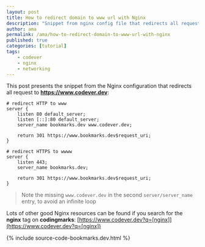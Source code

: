 ```yaml
---
layout: post
title: How to redirect domain to www url with Nginx
description: "Snippet from nginx config file that redirects all requests (http and https) to the www URL"
author: ama
permalink: /ama/how-to-redirect-domain-to-www-url-with-nginx
published: true
categories: [tutorial]
tags:
    - codever
    - nginx
    - networking
---
```


This post presents the snippet from the Nginx configuration that redirects all request to **https://www.codever.dev**:

```
# redirect HTTP to www
server {
    listen 80 default_server;
    listen [::]:80 default_server;
    server_name bookmarks.dev www.codever.dev;

    return 301 https://www.bookmarks.dev$request_uri;
}

# redirect HTTPS to wwww
server {
    listen 443;
    server_name bookmarks.dev;

    return 301 https://www.bookmarks.dev$request_uri;
}
```

> Note the missing `www.codever.dev` in the second `server/server_name` entry, to avoid an infinite loop

Lots of other good Nginx resources can be found if you search for the **nginx** tag on **codingmarks**: [https://www.codever.dev?q=[nginx]](https://www.codever.dev?q=[nginx])

{% include source-code-bookmarks.dev.html %}

